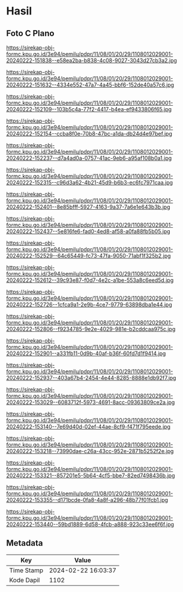 # Hasil

## Foto C Plano

https://sirekap-obj-formc.kpu.go.id/3e94/pemilu/pdpr/11/08/01/20/29/1108012029001-20240222-151838--e58ea2ba-b838-4c08-9027-3043d27cb3a2.jpg

https://sirekap-obj-formc.kpu.go.id/3e94/pemilu/pdpr/11/08/01/20/29/1108012029001-20240222-151632--4334e552-47a7-4a45-bbf6-152de40a57c6.jpg

https://sirekap-obj-formc.kpu.go.id/3e94/pemilu/pdpr/11/08/01/20/29/1108012029001-20240222-152109--103b5c4a-77f2-4417-b4ea-ef9433806f65.jpg

https://sirekap-obj-formc.kpu.go.id/3e94/pemilu/pdpr/11/08/01/20/29/1108012029001-20240222-152154--ccba8f0e-70b8-47bc-a1da-db24d4e97bef.jpg

https://sirekap-obj-formc.kpu.go.id/3e94/pemilu/pdpr/11/08/01/20/29/1108012029001-20240222-152237--d7a4ad0a-0757-41ac-9eb6-a95af108b0a1.jpg

https://sirekap-obj-formc.kpu.go.id/3e94/pemilu/pdpr/11/08/01/20/29/1108012029001-20240222-152315--c96d3a62-4b21-45d9-b6b3-ec6fc7971caa.jpg

https://sirekap-obj-formc.kpu.go.id/3e94/pemilu/pdpr/11/08/01/20/29/1108012029001-20240222-152401--8e85bfff-5927-4163-9a37-7a6e1e643b3b.jpg

https://sirekap-obj-formc.kpu.go.id/3e94/pemilu/pdpr/11/08/01/20/29/1108012029001-20240222-152437--5e816fe6-fad0-4ed8-af58-a0fa88fb5b05.jpg

https://sirekap-obj-formc.kpu.go.id/3e94/pemilu/pdpr/11/08/01/20/29/1108012029001-20240222-152529--64c65449-fc73-47fa-9050-71abf1f325b2.jpg

https://sirekap-obj-formc.kpu.go.id/3e94/pemilu/pdpr/11/08/01/20/29/1108012029001-20240222-152612--39c93e87-f0d7-4e2c-a1be-553a8c6eed5d.jpg

https://sirekap-obj-formc.kpu.go.id/3e94/pemilu/pdpr/11/08/01/20/29/1108012029001-20240222-152726--1cfca9a1-2e9b-4ce7-9779-63898dba1e44.jpg

https://sirekap-obj-formc.kpu.go.id/3e94/pemilu/pdpr/11/08/01/20/29/1108012029001-20240222-152806--f9234785-9e2e-4029-981e-b2cddcaa975c.jpg

https://sirekap-obj-formc.kpu.go.id/3e94/pemilu/pdpr/11/08/01/20/29/1108012029001-20240222-152901--a331fb11-0d9b-40af-b36f-60fd7d1f9414.jpg

https://sirekap-obj-formc.kpu.go.id/3e94/pemilu/pdpr/11/08/01/20/29/1108012029001-20240222-152937--403a67b4-2454-4e44-8285-8888e1db92f7.jpg

https://sirekap-obj-formc.kpu.go.id/3e94/pemilu/pdpr/11/08/01/20/29/1108012029001-20240222-153029--6083712f-5973-4691-8acc-09363809ce2a.jpg

https://sirekap-obj-formc.kpu.go.id/3e94/pemilu/pdpr/11/08/01/20/29/1108012029001-20240222-153140--7e69d40d-02ef-44ae-8cf9-f471f795eede.jpg

https://sirekap-obj-formc.kpu.go.id/3e94/pemilu/pdpr/11/08/01/20/29/1108012029001-20240222-153218--73990dae-c26a-43cc-952e-2871b5252f2e.jpg

https://sirekap-obj-formc.kpu.go.id/3e94/pemilu/pdpr/11/08/01/20/29/1108012029001-20240222-153321--857201e5-5b64-4cf5-bbe7-82ed7498436b.jpg

https://sirekap-obj-formc.kpu.go.id/3e94/pemilu/pdpr/11/08/01/20/29/1108012029001-20240222-153355--d171bcde-0fa8-4a8f-a296-48b77f01fcb1.jpg

https://sirekap-obj-formc.kpu.go.id/3e94/pemilu/pdpr/11/08/01/20/29/1108012029001-20240222-153440--59bd1889-6d58-4fcb-a888-923c33ee6f6f.jpg


## Metadata

| Key        | Value               |
| ---------- | ------------------- |
| Time Stamp | 2024-02-22 16:03:37 |
| Kode Dapil | 1102                |



